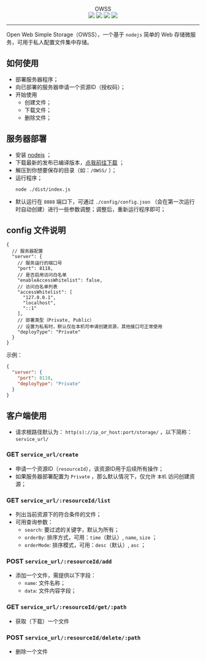 <p align="center">
OWSS<br/>
<a href="https://github.com/ronggang/OWSS/releases/latest" title="GitHub Releases"><img src="https://img.shields.io/github/v/release/ronggang/OWSS?label=Latest%20Release"></a>
<img src="https://img.shields.io/badge/Used-TypeScript-blue">
<a href="https://github.com/ronggang/OWSS/LICENSE" title="GitHub license"><img src="https://img.shields.io/github/license/ronggang/OWSS?label=License"></a>
<a href="https://t.me/OWSS_Official_Group"><img src="https://img.shields.io/badge/Telegram-Chat-blue?logo=telegram"></a>
</p>

---
Open Web Simple Storage（OWSS），一个基于 `nodejs` 简单的 Web 存储微服务，可用于私人配置文件集中存储。

## 如何使用
- 部署服务器程序；
- 向已部署的服务器申请一个资源ID（授权码）；
- 开始使用
  - 创建文件；
  - 下载文件；
  - 删除文件；

## 服务器部署
- 安装 [nodejs](https://nodejs.org) ；
- 下载最新的发布已编译版本，[点我前往下载](https://github.com/ronggang/OWSS/releases) ；
- 解压到你想要保存的目录（如：`/OWSS/` ）；
- 运行程序；
  ```
  node ./dist/index.js
  ```
- 默认运行在 `8088` 端口下，可通过 `./config/config.json` （会在第一次运行时自动创建）进行一些参数调整；调整后，重新运行程序即可；

## config 文件说明
``` jsonc
{
  // 服务器配置
  "server": {
    // 服务运行的端口号
    "port": 8118,
    // 是否启用访问白名单
    "enableAccessWhitelist": false,
    // 访问白名单列表
    "accessWhitelist": [
      "127.0.0.1",
      "localhost",
      "::1"
    ],
    // 部署类型（Private, Public）
    // 设置为私有时，默认仅在本机可申请创建资源，其他接口可正常使用
    "deployType": "Private"
  }
}
```
示例：
``` json
{
  "server": {
    "port": 8118,
    "deployType": "Private"
  }
}
```

## 客户端使用
- 请求根路径默认为： `http(s)://ip_or_host:port/storage/` ，以下简称：`service_url/`


### GET `service_url/create`
- 申请一个资源ID（`resourceId`），该资源ID用于后续所有操作；
- 如果服务器部署配置为 `Private` ，那么默认情况下，仅允许 `本机` 访问创建资源；

### GET `service_url/:resourceId/list`
- 列出当前资源下的符合条件的文件；
- 可用查询参数：
  - `search`: 要过滤的关键字，默认为所有；
  - `orderBy`: 排序方式，可用：`time`（默认）, `name`, `size` ；
  - `orderMode`: 排序模式，可用：`desc`（默认）, `asc` ；

### POST `service_url/:resourceId/add`
- 添加一个文件，需提供以下字段：
  - `name`: 文件名称；
  - `data`: 文件内容字段；

### GET `service_url/:resourceId/get/:path`
- 获取（下载）一个文件

### POST `service_url/:resourceId/delete/:path`
- 删除一个文件